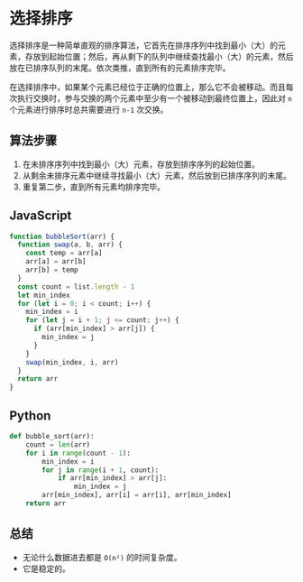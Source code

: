 # 选择排序

选择排序是一种简单直观的排序算法，它首先在排序序列中找到最小（大）的元素，存放到起始位置；然后，再从剩下的队列中继续查找最小（大）的元素，然后放在已排序队列的末尾。依次类推，直到所有的元素排序完毕。

在选择排序中，如果某个元素已经位于正确的位置上，那么它不会被移动。而且每次执行交换时，参与交换的两个元素中至少有一个被移动到最终位置上，因此对 `n` 个元素进行排序时总共需要进行 `n-1` 次交换。

## 算法步骤

1. 在未排序序列中找到最小（大）元素，存放到排序序列的起始位置。
2. 从剩余未排序元素中继续寻找最小（大）元素，然后放到已排序序列的末尾。
3. 重复第二步，直到所有元素均排序完毕。

## JavaScript

```javascript
function bubbleSort(arr) {
  function swap(a, b, arr) {
    const temp = arr[a]
    arr[a] = arr[b]
    arr[b] = temp
  }
  const count = list.length - 1
  let min_index
  for (let i = 0; i < count; i++) {
    min_index = i
    for (let j = i + 1; j <= count; j++) {
      if (arr[min_index] > arr[j]) {
        min_index = j
      }
    }
    swap(min_index, i, arr)
  }
  return arr
}
```

## Python

```python
def bubble_sort(arr):
    count = len(arr)
    for i in range(count - 1):
        min_index = i
        for j in range(i + 1, count):
            if arr[min_index] > arr[j]:
                min_index = j
        arr[min_index], arr[i] = arr[i], arr[min_index]
    return arr
```

## 总结

- 无论什么数据进去都是 `O(n²)` 的时间复杂度。
- 它是稳定的。

